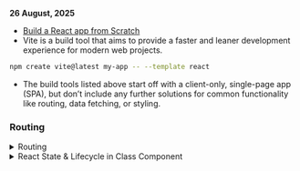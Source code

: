 **26 August, 2025**

- [Build a React app from Scratch](https://react.dev/learn/build-a-react-app-from-scratch)
- Vite is a build tool that aims to provide a faster and leaner development experience for modern web projects.

```bash
npm create vite@latest my-app -- --template react
```

- The build tools listed above start off with a client-only, single-page app (SPA), but don’t include any further solutions for common functionality like routing, data fetching, or styling.

### Routing

<details>
  <summary>Routing</summary>

- Routing determines what content or pages to display when a user visits a particular URL.
- handle
  - nested routes
  - route parameters
  - query parameters
- Routers are a core part of modern applications, and are usually integrated with data fetching (including `prefetching` data for a whole page for faster loading), `code splitting` (to minimize client bundle sizes), and page rendering approaches (to decide how each page gets generated).

- Using: 1. React Router and 2. Tanstack Router
</details>

<details>
<summary>React State & Lifecycle in Class Component</summary>

- class component vs function component
- class components are stateful component that means class component has its own class.
- State - data of the component (that changes) - a js object
- state vs props
- never ever change props inside the component
- never change state directly (use setState method in case of class component)
- [React Doc](https://legacy.reactjs.org/docs/state-and-lifecycle.html)
</details>
